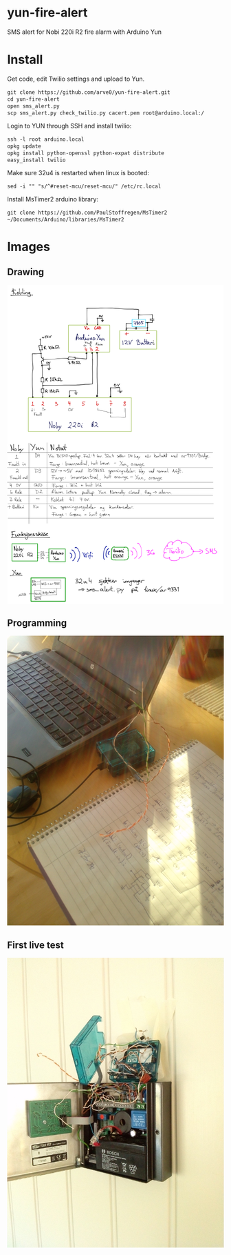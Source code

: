 yun-fire-alert
==============

SMS alert for Nobi 220i R2 fire alarm with Arduino Yun



# Install #
Get code, edit Twilio settings and upload to Yun.
```
git clone https://github.com/arve0/yun-fire-alert.git
cd yun-fire-alert
open sms_alert.py
scp sms_alert.py check_twilio.py cacert.pem root@arduino.local:/
```

Login to YUN through SSH and install twilio:
```
ssh -l root arduino.local
opkg update
opkg install python-openssl python-expat distribute
easy_install twilio
```

Make sure 32u4 is restarted when linux is booted:
```
sed -i "" "s/^#reset-mcu/reset-mcu/" /etc/rc.local
```

Install MsTimer2 arduino library:
```
git clone https://github.com/PaulStoffregen/MsTimer2 ~/Documents/Arduino/libraries/MsTimer2
```

# Images #

## Drawing
![Diagram drawing](images/drawing.png "Diagram drawing")

## Programming
![Programming](images/programming.jpg "Powered with usb")

## First live test
![Wires everywhere](images/testing.jpg "A mess")
